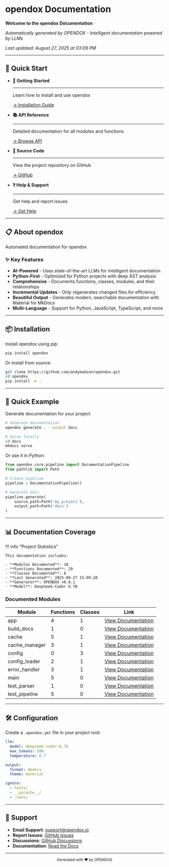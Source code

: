 # opendox Documentation

**Welcome to the opendox Documentation**

*Automatically generated by OPENDOX - Intelligent documentation powered by LLMs*

*Last updated: August 27, 2025 at 03:09 PM*

---

## 🚀 Quick Start

<div class="grid cards" markdown>

-   **📖 Getting Started**

    ---

    Learn how to install and use opendox

    [→ Installation Guide](#installation)

-   **📚 API Reference**

    ---

    Detailed documentation for all modules and functions

    [→ Browse API](api/)

-   **🔗 Source Code**

    ---

    View the project repository on GitHub

    [→ GitHub](https://github.com/andymadson/opendox)

-   **❓ Help & Support**

    ---

    Get help and report issues

    [→ Get Help](#support)

</div>

---

## 📋 About opendox

Automated documentation for opendox

### ✨ Key Features

- **AI-Powered** - Uses state-of-the-art LLMs for intelligent documentation
- **Python-First** - Optimized for Python projects with deep AST analysis
- **Comprehensive** - Documents functions, classes, modules, and their relationships
- **Incremental Updates** - Only regenerates changed files for efficiency
- **Beautiful Output** - Generates modern, searchable documentation with Material for MkDocs
- **Multi-Language** - Support for Python, JavaScript, TypeScript, and more

---

## 📦 Installation

Install opendox using pip:

```bash
pip install opendox
```

Or install from source:

```bash
git clone https://github.com/andymadson/opendox.git
cd opendox
pip install -e .
```

---

## 🎯 Quick Example

Generate documentation for your project:

```bash
# Generate documentation
opendox generate . --output docs

# Serve locally
cd docs
mkdocs serve
```

Or use it in Python:

```python
from opendox.core.pipeline import DocumentationPipeline
from pathlib import Path

# Create pipeline
pipeline = DocumentationPipeline()

# Generate docs
pipeline.generate(
    source_path=Path('my_project'),
    output_path=Path('docs')
)
```

---

## 📊 Documentation Coverage

!!! info "Project Statistics"
    
    This documentation includes:
    
    - **Modules Documented**: 10
    - **Functions Documented**: 29
    - **Classes Documented**: 8
    - **Last Generated**: 2025-08-27 15:09:20
    - **Generator**: OPENDOX v0.0.1
    - **Model**: DeepSeek-Coder 6.7B

### Documented Modules

| Module | Functions | Classes | Link |
|--------|-----------|---------|------|
| app | 4 | 1 | [View Documentation](api/app.md) |
| build_docs | 1 | 0 | [View Documentation](api/build_docs.md) |
| cache | 5 | 1 | [View Documentation](api/cache.md) |
| cache_manager | 3 | 1 | [View Documentation](api/cache_manager.md) |
| config | 0 | 3 | [View Documentation](api/config.md) |
| config_loader | 2 | 1 | [View Documentation](api/config_loader.md) |
| error_handler | 3 | 1 | [View Documentation](api/error_handler.md) |
| main | 5 | 0 | [View Documentation](api/main.md) |
| test_parser | 1 | 0 | [View Documentation](api/test_parser.md) |
| test_pipeline | 5 | 0 | [View Documentation](api/test_pipeline.md) |

---

## 🛠️ Configuration

Create a `.opendox.yml` file in your project root:

```yaml
llm:
  model: deepseek-coder:6.7b
  max_tokens: 500
  temperature: 0.7

output:
  format: mkdocs
  theme: material

ignore:
  - tests/
  - __pycache__/
  - .venv/
```

---

## 🤝 Support

- **Email Support**: [support@opendox.io](mailto:support@opendox.io)
- **Report Issues**: [GitHub Issues](https://github.com/andymadson/opendox/issues)
- **Discussions**: [GitHub Discussions](https://github.com/andymadson/opendox/discussions)
- **Documentation**: [Read the Docs](https://opendox.readthedocs.io)

---

<div align="center">
<small>Generated with ❤️ by OPENDOX</small>
</div>
